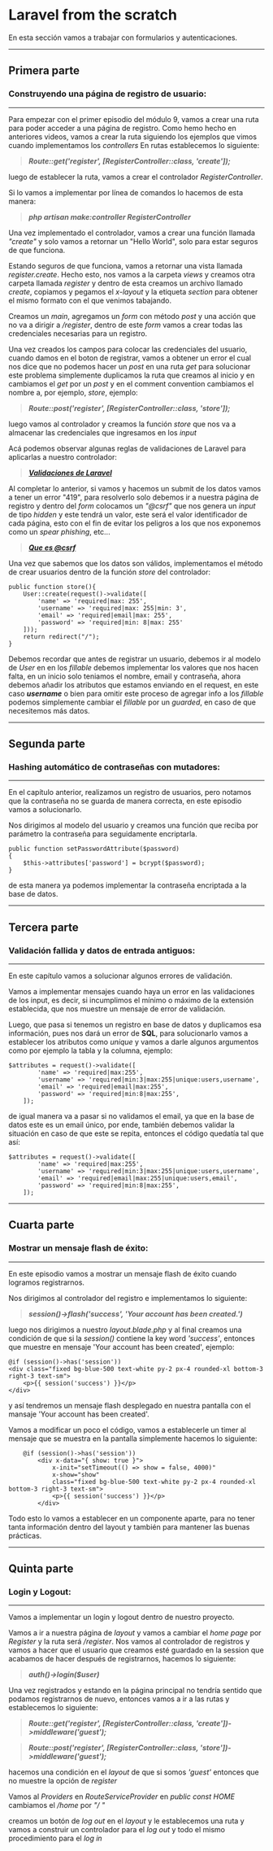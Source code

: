 # Laravel from the scratch

En esta sección vamos a trabajar con formularios y autenticaciones.

--------------------------------------------------------

## **Primera parte**
### Construyendo una página de registro de usuario:
--------------------------------------------------------

Para empezar con el primer episodio del módulo 9, vamos a crear una ruta para poder acceder a una página de registro.
Como hemo hecho en anteriores videos, vamos a crear la ruta siguiendo los ejemplos que vimos cuando implementamos los *controllers*
En rutas establecemos lo siguiente:

>***Route::get('register', [RegisterController::class, 'create']);***

luego de establecer la ruta, vamos a crear el controlador *RegisterController*.

Si lo vamos a implementar por línea de comandos lo hacemos de esta manera:

>***php artisan make:controller RegisterController***

Una vez implementado el controlador, vamos a crear una función llamada *"create"* y solo vamos a retornar un "Hello World", solo para estar seguros de que funciona.

Estando seguros de que funciona, vamos a retornar una vista llamada *register.create*.
Hecho esto, nos vamos a la carpeta *views* y creamos otra carpeta llamada *register* y dentro de esta creamos un archivo llamado *create*, copiamos y pegamos el *x-layout* y la etiqueta *section* para obtener el mismo formato con el que venimos tabajando.

Creamos un *main*, agregamos un *form* con método *post* y una acción que no va a dirigir a */register*, dentro de este *form* vamos a crear todas las credenciales necesarias para un registro.

Una vez creados los campos para colocar las credenciales del usuario, cuando damos en el boton de registrar, vamos a obtener un error el cual nos dice que no podemos hacer un *post* en una ruta *get* para solucionar este problema simplemente duplicamos la ruta que creamos al inicio y en cambiamos el *get* por un *post* y en el comment convention cambiamos el nombre a, por ejemplo, *store*, ejemplo:

>***Route::post('register', [RegisterController::class, 'store']);***

luego vamos al controlador y creamos la función *store* que nos va a almacenar las credenciales que ingresamos en los *input*

Acá podemos observar algunas reglas de validaciones de Laravel para aplicarlas a nuestro controlador:

>***[Validaciones de Laravel]('https://laravel.com/docs/9.x/validation#available-validation-rules')***

Al completar lo anterior, si vamos y hacemos un submit de los datos vamos a tener un error "419", para resolverlo solo debemos ir a nuestra página de registro y dentro del *form* colocamos un *"@csrf"* que nos genera un *input* de tipo *hidden* y este tendrá un valor, este será el valor identificador de cada página, esto con el fin de evitar los peligros a los que nos exponemos como un *spear phishing*, etc...

>***[Que es @csrf]('https://www.ionos.es/digitalguide/servidores/seguridad/cross-site-request-forgery/')***

Una vez que sabemos que los datos son válidos, implementamos el método de crear usuarios dentro de la función *store* del controlador:

    public function store(){
        User::create(request()->validate([
            'name' => 'required|max: 255',
            'username' => 'required|max: 255|min: 3',
            'email' => 'required|email|max: 255',
            'password' => 'required|min: 8|max: 255'
        ]));
        return redirect("/");
    }

Debemos recordar que antes de registrar un usuario, debemos ir al modelo de *User* en en los *fillable* debemos implementar los valores que nos hacen falta, en un inicio solo teniamos el nombre, email y contraseña, ahora debemos añadir los atributos que estamos enviando en el request, en este caso ***username***
o bien para omitir este proceso de agregar info a los *fillable* podemos simplemente cambiar el *fillable* por un *guarded*, en caso de que necesitemos más datos.

--------------------------------------------------------

## **Segunda parte**
### Hashing automático de contraseñas con mutadores:
--------------------------------------------------------

En el capítulo anterior, realizamos un registro de usuarios, pero notamos que la contraseña no se guarda de manera correcta, en este episodio vamos a solucionarlo.

Nos dirigimos al modelo del usuario y creamos una función que reciba por parámetro la contraseña para seguidamente encriptarla.

    public function setPasswordAttribute($password)
    {
        $this->attributes['password'] = bcrypt($password);
    }

de esta manera ya podemos implementar la contraseña encriptada a la base de datos.

--------------------------------------------------------

## **Tercera parte**
### Validación fallida y datos de entrada antiguos:
--------------------------------------------------------

En este capítulo vamos a solucionar algunos errores de validación.

Vamos a implementar mensajes cuando haya un error en las validaciones de los input, es decir, si incumplimos el mínimo o máximo de la extensión establecida, que nos muestre un mensaje de error de validación.

Luego, que pasa si tenemos un registro en base de datos y duplicamos esa información, pues nos dará un error de **SQL**, para solucionarlo vamos a establecer los atributos como *unique* y vamos a darle algunos argumentos como por ejemplo la tabla y la columna, ejemplo:

    $attributes = request()->validate([
            'name' => 'required|max:255',
            'username' => 'required|min:3|max:255|unique:users,username',
            'email' => 'required|email|max:255',
            'password' => 'required|min:8|max:255',
        ]);

de igual manera va a pasar si no validamos el email, ya que en la base de datos este es un email único, por ende, también debemos validar la situación en caso de que este se repita, entonces el código quedatía tal que así:

    $attributes = request()->validate([
            'name' => 'required|max:255',
            'username' => 'required|min:3|max:255|unique:users,username',
            'email' => 'required|email|max:255|unique:users,email',
            'password' => 'required|min:8|max:255',
        ]);

--------------------------------------------------------

## **Cuarta parte**
### Mostrar un mensaje flash de éxito:
--------------------------------------------------------

En este episodio vamos a mostrar un mensaje flash de éxito cuando logramos registrarnos.

Nos dirigimos al controlador del registro e implementamos lo siguiente:

>***session()->flash('success', 'Your account has been created.')***

luego nos dirigimos a nuestro *layout.blade.php* y al final creamos una condición de que si la *session()* contiene la key word *'success'*, entonces que muestre en mensaje 'Your account has been created', ejemplo:

    @if (session()->has('session'))
    <div class="fixed bg-blue-500 text-white py-2 px-4 rounded-xl bottom-3 right-3 text-sm">
        <p>{{ session('success') }}</p>
    </div>

y así tendremos un mensaje flash desplegado en nuestra pantalla con el mansaje 'Your account has been created'.

Vamos a modificar un poco el código, vamos a establecerle un timer al mensaje que se muestra en la pantalla simplemente hacemos lo siguiente:

        @if (session()->has('session'))
            <div x-data="{ show: true }">
                x-init="setTimeout(() => show = false, 4000)"
                x-show="show"
                class="fixed bg-blue-500 text-white py-2 px-4 rounded-xl bottom-3 right-3 text-sm">
                <p>{{ session('success') }}</p>
            </div>

Todo esto lo vamos a establecer en un componente aparte, para no tener tanta información dentro del layout y también para mantener las buenas prácticas.

--------------------------------------------------------

## **Quinta parte**
### Login y Logout:
--------------------------------------------------------

Vamos a implementar un login y logout dentro de nuestro proyecto.

Vamos a ir a nuestra página de *layout* y vamos a cambiar el *home page* por *Register* y la ruta será */register*.
Nos vamos al controlador de registros y vamos a hacer que el usuario que creamos esté guardado en la session que acabamos de hacer después de registrarnos, hacemos lo siguiente:

>***auth()->login($user)***

Una vez registrados y estando en la página principal no tendría sentido que podamos registrarnos de nuevo, entonces vamos a ir a las rutas y establecemos lo siguiente:

>***Route::get('register', [RegisterController::class, 'create'])->middleware('guest');***

>***Route::post('register', [RegisterController::class, 'store'])->middleware('guest');***

hacemos una condición en el *layout* de que si somos *'guest'* entonces que no muestre la opción de *register*

Vamos al *Providers* en *RouteServiceProvider* en *public const HOME* cambiamos el */home* por *"/ "*

creamos un botón de *log out* en el *layout* y le establecemos una ruta y vamos a construir un controlador para el *log out* y todo el mismo procedimiento para el *log in*
